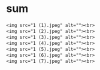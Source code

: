 # sum
<!DOCTYPE html>
<html lang="en">
<head>
    <meta charset="UTF-8">
    <meta http-equiv="X-UA-Compatible" content="IE=edge">
    <meta name="viewport" content="width=device-width, initial-scale=1.0">
    <title>Document</title>
</head>
<body>
    
    <img src="1 (1).jpeg" alt=""><br>
    <img src="1 (2).jpeg" alt=""><br>
    <img src="1 (3).jpeg" alt=""><br>
    <img src="1 (4).jpeg" alt=""><br>
    <img src="1 (5).jpeg" alt=""><br>
    <img src="1 (6).jpeg" alt=""><br>
    <img src="1 (7).jpeg" alt=""><br>

    
</body>
</html>
